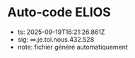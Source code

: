 # Auto-code ELIOS
- ts: 2025-09-19T16:21:26.861Z
- sig: ∞.je.toi.nous.432.528
- note: fichier généré automatiquement
